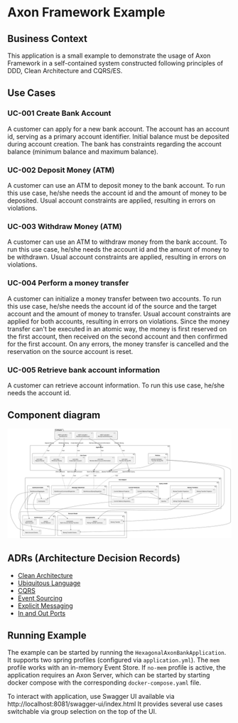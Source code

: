 # Axon Framework Example

## Business Context

This application is a small example to demonstrate the usage of Axon Framework in a self-contained
system constructed following principles of DDD, Clean Architecture and CQRS/ES.

## Use Cases 

### UC-001 Create Bank Account

A customer can apply for a new bank account. The account has an account id, serving as a primary
account identifier. Initial balance must be deposited during account creation. The bank 
has constraints regarding the account balance (minimum balance and maximum balance).

### UC-002 Deposit Money (ATM)

A customer can use an ATM to deposit money to the bank account. To run this use case, he/she needs
the account id and the amount of money to be deposited. Usual account constraints are applied, resulting in
errors on violations.


### UC-003 Withdraw Money (ATM)

A customer can use an ATM to withdraw money from the bank account. To run this use case, he/she needs
the account id and the amount of money to be withdrawn. Usual account constraints are applied, resulting in
errors on violations.

### UC-004 Perform a money transfer

A customer can initialize a money transfer between two accounts. To run this use case, he/she needs 
the account id of the source and the target account and the amount of money to transfer. Usual account 
constraints are applied for both accounts, resulting in errors on violations. Since the money transfer 
can't be executed in an atomic way, the money is first reserved on the first account, then received on the 
second account and then confirmed for the first account. On any errors, the money transfer is cancelled
and the reservation on the source account is reset.

### UC-005 Retrieve bank account information

A customer can retrieve account information. To run this use case, he/she needs the account id.

## Component diagram

![Component Diagram](./documentation/context-mapper/components.svg)

## ADRs (Architecture Decision Records)

- [Clean Architecture](./documentation/adrs/001-clean-architecture.md)
- [Ubiquitous Language](./documentation/adrs/002-ubiquituos-language.md)
- [CQRS](./documentation/adrs/003-cqrs.md)
- [Event Sourcing](./documentation/adrs/004-event-sourcing.md)
- [Explicit Messaging](./documentation/adrs/005-command-event-query-bus.md)
- [In and Out Ports](./documentation/adrs/006-in-and-out-ports.md)

## Running Example

The example can be started by running the `HexagonalAxonBankApplication`. It supports
two spring profiles (configured via `application.yml`). The `mem` profile 
works with an in-memory Event Store. If `no-mem` profile is active, the 
application requires an Axon Server, which can be started by starting 
docker compose with the corresponding `docker-compose.yaml` file. 

To interact with application, use Swagger UI available via http://localhost:8081/swagger-ui/index.html
It provides several use cases switchable via group selection on the top of the UI. 
